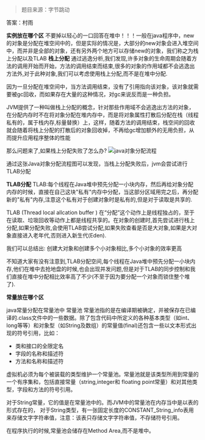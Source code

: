 > 题目来源：字节跳动

答案：村雨

**实例放在哪个区**
不要掉以轻心的一口回答在堆中！！！一般在java程序中，new的对象是分配在堆空间中的，但是实际的情况是，大部分的new对象会进入堆空间中，而并非是全部的对象，还有另外两个地方可以存储new的对象，我们称之为栈上分配以及TLAB
**栈上分配**
通过逃逸分析,我们发现,许多对象的生命周期会随着方法的调用开始而开始，方法的调用结束而结束,很多的对象的作用域都不会逃逸出方法外,对于此种对象,我们可以考虑使用栈上分配,而不是在堆中分配.

因为一旦分配在堆空间中，当方法调用结束，没有了引用指向该对象，该对象就需要被gc回收，而如果存在大量的这种情况，对gc来说反而是一种负担。

JVM提供了一种叫做栈上分配的概念，针对那些作用域不会逃逸出方法的对象，在分配内存时不在将对象分配在堆内存中，而是将对象属性打散后分配在栈（线程私有的，属于栈内存,标量替换）上，这样，随着方法的调用结束，栈空间的回收就会随着将栈上分配的打散后的对象回收掉，不再给gc增加额外的无用负担，从而提升应用程序整体的性能

那么问题来了,如果栈上分配失败了怎么办?
![java对象分配流程](https://pic3.zhimg.com/v2-6f56d7bc6a9a70e9d49af1f6fda36226_r.jpg)


通过这张Java对象分配流程图可以发现，当栈上分配失败后，jvm会尝试进行TLAB分配

**TLAB分配**
TLAB:每个线程在Java堆中预先分配一小块内存，然后再给对象分配内存的时候，直接在自己这块"私有"内存中分配，当这部分区域用完之后，再分配新的"私有"内存,注意这个私有对于创建对象时是私有的,但是对于读取是共享的.

TLAB (Thread local allcation buffer ) 在“分配”这个动作上是线程独占的，至于在读取、垃圾回收等动作上都是线程共享的。在对象的创建时,首先尝试进行栈上分配,如果分配失败,会使用TLAB尝试分配,如果失败查看是否是大对象,如果是大对象直接进入老年代,否则进入新生代(Eden).

我们可以总结出: 创建大对象和创建多个小对象相比,多个小对象的效率更高

不知道大家有没有注意到,TLAB分配空间,每个线程在Java堆中预先分配一小块内存,他们在堆中去抢地盘的时候,也会出现并发问题,但是对于TLAB的同步控制和我们直接在堆中分配相比效率高了不少(不至于因为要分配一个对象而锁住整个堆了).

**常量放在哪个区**

java常量分配在常量池中
常量池
常量池指的是在编译期被确定，并被保存在已编译的.class文件中的一些数据。除了包含代码中所定义的各种基本类型（如int、long等等）和对象型（如String及数组）的常量值(final)还包含一些以文本形式出现的符号引用，比如： 

- 类和接口的全限定名
- 字段的名称和描述符 
- 方法和名称和描述符

虚拟机必须为每个被装载的类型维护一个常量池。常量池就是该类型所用到常量的一个有序集和，包括直接常量（string,integer和 floating point常量）和对其他类型，字段和方法的符号引用。

对于String常量，它的值是在常量池中的。而JVM中的常量池在内存当中是以表的形式存在的， 对于String类型，有一张固定长度的CONSTANT_String_info表用来存储文字字符串值，注意：该表只存储文字字符串值，不存储符号引用。

在程序执行的时候,常量池会储存在Method Area,而不是堆中。